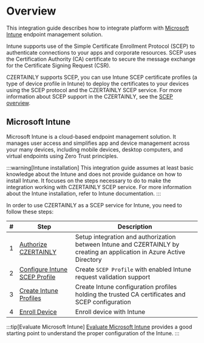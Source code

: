 # Overview

This integration guide describes how to integrate platform with [Microsoft Intune](https://learn.microsoft.com/mem/intune/fundamentals/what-is-intune) endpoint management solution.

Intune supports use of the Simple Certificate Enrollment Protocol (SCEP) to authenticate connections to your apps and corporate resources. SCEP uses the Certification Authority (CA) certificate to secure the message exchange for the Certificate Signing Request (CSR).

CZERTAINLY supports SCEP, you can use Intune SCEP certificate profiles (a type of device profile in Intune) to deploy the certificates to your devices using the SCEP protocol and the CZERTAINLY SCEP service. For more information about SCEP support in the CZERTAINLY, see the [SCEP overview](../../protocols/scep/overview).

## Microsoft Intune

Microsoft Intune is a cloud-based endpoint management solution. It manages user access and simplifies app and device management across your many devices, including mobile devices, desktop computers, and virtual endpoints using Zero Trust principles.

:::warning[Intune installation]
This integration guide assumes at least basic knowledge about the Intune and does not provide guidance on how to install Intune. It focuses on the steps necessary to do to make the integration working with CZERTAINLY SCEP service. For more information about the Intune installation, refer to Intune documentation.
:::

In order to use CZERTAINLY as a SCEP service for Intune, you need to follow these steps:

| # | Step                                                     | Description                                                                                                            |
|---|----------------------------------------------------------|------------------------------------------------------------------------------------------------------------------------|
| 1 | [Authorize CZERTAINLY](./authorize-czertainly)           | Setup integration and authorization between Intune and CZERTAINLY by creating an application in Azure Active Directory |
| 2 | [Configure Intune SCEP Profile](./configure-scep-intune) | Create `SCEP Profile` with enabled Intune request validation support                                                   |
| 3 | [Create Intune Profiles](./create-intune-profiles)       | Create Intune configuration profiles holding the trusted CA certificates and SCEP configuration                        |
| 4 | [Enroll Device](./enroll-device)                         | Enroll device with Intune                                                                                              |

:::tip[Evaluate Microsoft Intune]
[Evaluate Microsoft Intune](https://learn.microsoft.com/en-us/mem/intune/fundamentals/try-intune-overview) provides a good starting point to understand the proper configuration of the Intune.
:::